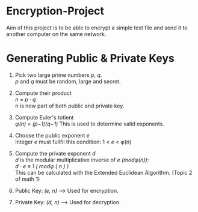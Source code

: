 # Encryption-Project
Aim of this project is to be able to encrypt a simple text file and send it to another computer on the same network.

# Generating Public & Private Keys
1. Pick two large prime numbers *p, q*.  
   *p* and *q* must be random, large and secret.
     
2. Compute their product  
   *n = p · q*  
   n is now part of both public and private key.

3. Compute Euler's totient  
   *φ(n) = (p−1)(q−1)*
   This is used to determine valid exponents.

4. Choose the public exponent *e*  
   Integer *e* must fullfil this condition: 1 < *e* < φ(n)  

5. Compute the private exponent *d*  
   *d* is the modular multiplicative inverse of *e (modφ(n))*:  
   *d · e ≡ 1 ( modφ ( n ) )*  
   This can be calculated with the Extended Euclidean Algorithm. (Topic 2 of math 1)

6. Public Key: *(e, n)* --> Used for encryption.
7. Private Key: *(d, n)* --> Used for decryption.
